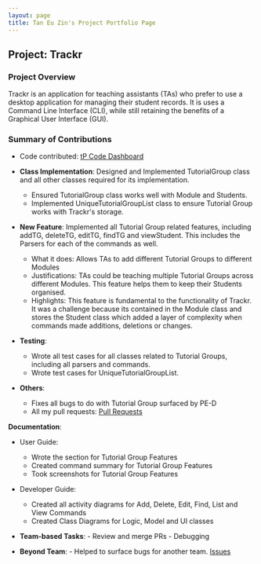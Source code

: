 ```yaml
---
layout: page
title: Tan Eu Zin's Project Portfolio Page
---
```


## Project: Trackr

### Project Overview
Trackr is an application for teaching assistants (TAs) who prefer to use a desktop application for managing their
student records. It is uses a Command Line Interface (CLI), while still retaining the benefits of a Graphical User
Interface (GUI). 

### Summary of Contributions

- Code contributed: [tP Code Dashboard](https://nus-cs2103-ay2021s1.github.io/tp-dashboard/#breakdown=true&search=euzintan&sort=groupTitle&sortWithin=title&since=2020-08-14&timeframe=commit&mergegroup=&groupSelect=groupByRepos&checkedFileTypes=docs~functional-code~test-code~other&until=2020-11-09)

- **Class Implementation**: Designed and Implemented TutorialGroup class and all other classes required for its implementation.
    -   Ensured TutorialGroup class works well with Module and Students.
    -   Implemented UniqueTutorialGroupList class to ensure Tutorial Group works with Trackr's storage.

- **New Feature**: Implemented all Tutorial Group related features, including addTG, deleteTG, editTG, findTG and viewStudent.
This includes the Parsers for each of the commands as well.
    - What it does: Allows TAs to add different Tutorial Groups to different Modules
    - Justifications: TAs could be teaching multiple Tutorial Groups across different Modules. This feature helps them
    to keep their Students organised.
    - Highlights: This feature is fundamental to the functionality of Trackr. It was a challenge because its contained in
    the Module class and stores the Student class which added a layer of complexity when commands made additions, 
    deletions or changes.

- **Testing**: 
    - Wrote all test cases for all classes related to Tutorial Groups, including all parsers and commands.
    - Wrote test cases for UniqueTutorialGroupList.
    
- **Others**:
    - Fixes all bugs to do with Tutorial Group surfaced by PE-D
    - All my pull requests: [Pull Requests](https://github.com/AY2021S1-CS2103T-W12-2/tp/pulls?q=is%3Apr+author%3A%40me+is%3Aclosed)

**Documentation**:
- User Guide:
    - Wrote the section for Tutorial Group Features
    - Created command summary for Tutorial Group Features
    - Took screenshots for Tutorial Group Features
- Developer Guide:
    - Created all activity diagrams for Add, Delete, Edit, Find, List and View Commands
    - Created Class Diagrams for Logic, Model and UI classes
    
- **Team-based Tasks**:
      - Review and merge PRs
      - Debugging
    
- **Beyond Team**:
      - Helped to surface bugs for another team. [Issues](https://github.com/euzintan/ped/tree/main/files)
